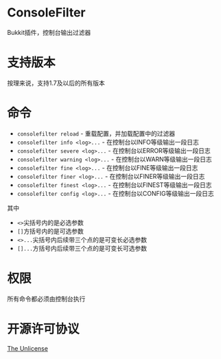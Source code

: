 # ConsoleFilter
Bukkit插件，控制台输出过滤器

# 支持版本
按理来说，支持1.7及以后的所有版本

# 命令
* `consolefilter reload` - 重载配置，并加载配置中的过滤器
* `consolefilter info <log>...` - 在控制台以INFO等级输出一段日志
* `consolefilter severe <log>...` - 在控制台以ERROR等级输出一段日志
* `consolefilter warning <log>...` - 在控制台以WARN等级输出一段日志
* `consolefilter fine <log>...` - 在控制台以FINE等级输出一段日志
* `consolefilter finer <log>...` - 在控制台以FINER等级输出一段日志
* `consolefilter finest <log>...` - 在控制台以FINEST等级输出一段日志
* `consolefilter config <log>...` - 在控制台以CONFIG等级输出一段日志

其中
* `<>`尖括号内的是必选参数
* `[]`方括号内的是可选参数
* `<>...`尖括号内后续带三个点的是可变长必选参数
* `[]...`方括号内后续带三个点的是可变长可选参数

# 权限
所有命令都必须由控制台执行

# 开源许可协议
[The Unlicense](https://unlicense.org/)